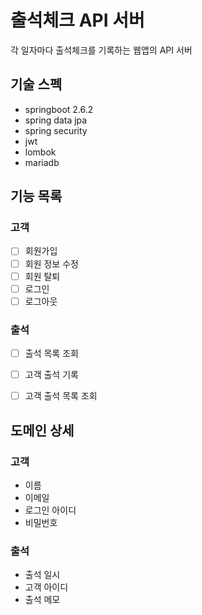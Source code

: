 # 출석체크 API 서버

각 일자마다 출석체크를 기록하는 웹앱의 API 서버

## 기술 스펙
- springboot 2.6.2
- spring data jpa
- spring security
- jwt
- lombok
- mariadb

## 기능 목록
### 고객 

- [ ] 회원가입
- [ ] 회원 정보 수정
- [ ] 회원 탈퇴 
- [ ] 로그인
- [ ] 로그아웃

### 출석
- [ ] 출석 목록 조회
- [ ] 고객 출석 기록
- [ ] 고객 출석 목록 조회


## 도메인 상세 
### 고객
- 이름 
- 이메일
- 로그인 아이디 
- 비밀번호

### 출석
- 출석 일시 
- 고객 아이디 
- 출석 메모